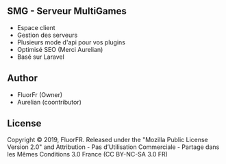## SMG - Serveur MultiGames
- Espace client
- Gestion des serveurs
- Plusieurs mode d'api pour vos plugins
- Optimisé SEO (Merci Aurelian)
- Basé sur Laravel

## Author
- FluorFr (Owner)
- Aurelian (coontributor)


## License
Copyright © 2019, FluorFR. Released under the "Mozilla Public License Version 2.0" and Attribution - Pas d’Utilisation Commerciale - Partage dans les Mêmes Conditions 3.0 France (CC BY-NC-SA 3.0 FR) 
